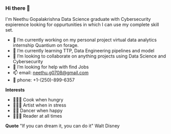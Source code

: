 ### Hi there 👋

I'm  Neethu Gopalakrishna Data Science graduate with Cybersecurity expierence looking for oppurtunities in which I can use my complete skill set.

- 🔭 I’m currently working on my personal project virtual data analytics internship Quantium on forage.
- 🌱 I’m currently learning TTP, Data Engineering pipelines and model
- 👯 I’m looking to collaborate on anything projects using Data Science and Cybersecurity
- 🤔 I’m looking for help with find Jobs
- 📫 email: neethu.g0708@gmail.com
- 📱 phone: +1-(250)-899-6357

**Interests**
- 👩🏻‍🍳 Cook when hungry
- 👩🏻‍🎨 Artist when in stress
- 💃🏻 Dancer when happy
- 👩🏻‍💻 Reader at all times

**Quote**
      "If you can dream it, you can do it"
                                  Walt Disney
